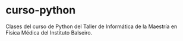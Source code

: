 # curso-python
Clases del curso de Python del Taller de Informática de la Maestría en Física Médica del Instituto Balseiro.
